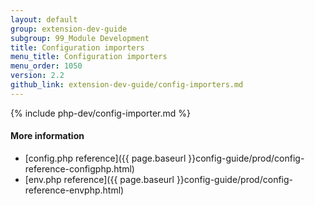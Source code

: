 ```yaml
---
layout: default
group: extension-dev-guide
subgroup: 99_Module Development
title: Configuration importers
menu_title: Configuration importers
menu_order: 1050
version: 2.2
github_link: extension-dev-guide/config-importers.md
---
```


{% include php-dev/config-importer.md %}

#### More information
*   [config.php reference]({{ page.baseurl }}config-guide/prod/config-reference-configphp.html)
*   [env.php reference]({{ page.baseurl }}config-guide/prod/config-reference-envphp.html)
